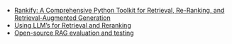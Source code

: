 - [Rankify: A Comprehensive Python Toolkit for Retrieval, Re-Ranking, and Retrieval-Augmented Generation](https://arxiv.org/html/2502.02464v2)
- [Using LLM’s for Retrieval and Reranking](https://www.llamaindex.ai/blog/using-llms-for-retrieval-and-reranking-23cf2d3a14b6)
- [ Open-source RAG evaluation and testing](https://www.evidentlyai.com/blog/open-source-rag-evaluation-tool)
